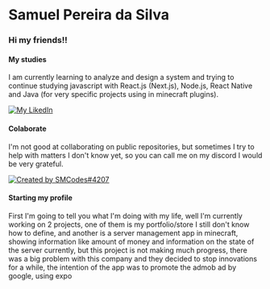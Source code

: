 # Samuel Pereira da Silva

### Hi my friends!!

#### My studies

I am currently learning to analyze and design a system and trying to continue studying javascript with React.js (Next.js), Node.js, React Native and Java (for very specific projects using in minecraft plugins).

[![My LikedIn](https://img.shields.io/badge/-Samuel%20Pereira%20da%20Silva-6633cc?style=flat-square&logo=Linkedin&logoColor=white&link=https://br.linkedin.com/in/samuel-pereira-da-silva-947bb31a5/)](https://br.linkedin.com/in/samuel-pereira-da-silva-947bb31a5/)

#### Colaborate

I'm not good at collaborating on public repositories, but sometimes I try to help with matters I don't know yet, so you can call me on my discord I would be very grateful.

[![Created by SMCodes#4207](https://img.shields.io/badge/-SMCodes%234207-44475a?style=flat-square&logo=Discord&logoColor=white&link=https://discord.com/users/360247173356584960)](https://discord.com/users/360247173356584960)

#### Starting my profile

First I'm going to tell you what I'm doing with my life, well I'm currently working on 2 projects, one of them is my portfolio/store I still don't know how to define, and another is a server management app in minecraft, showing information like amount of money and information on the state of the server currently, but this project is not making much progress, there was a big problem with this company and they decided to stop innovations for a while, the intention of the app was to promote the admob ad by google, using expo

<!--
**SMCodesP/SMCodesP** is a ✨ _special_ ✨ repository because its `README.md` (this file) appears on your GitHub profile.

Here are some ideas to get you started:

- 🔭 I’m currently working on ...
- 🌱 I’m currently learning ...
- 👯 I’m looking to collaborate on ...
- 🤔 I’m looking for help with ...
- 💬 Ask me about ...
- 📫 How to reach me: ...
- 😄 Pronouns: ...
- ⚡ Fun fact: ...
-->
